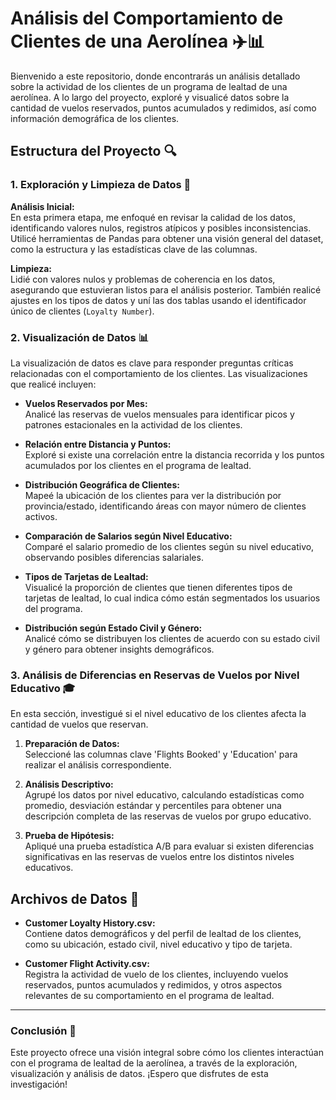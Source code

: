 # Análisis del Comportamiento de Clientes de una Aerolínea ✈️📊

Bienvenido a este repositorio, donde encontrarás un análisis detallado sobre la actividad de los clientes de un programa de lealtad de una aerolínea. A lo largo del proyecto, exploré y visualicé datos sobre la cantidad de vuelos reservados, puntos acumulados y redimidos, así como información demográfica de los clientes.

## Estructura del Proyecto 🔍

### 1. Exploración y Limpieza de Datos 🧼

**Análisis Inicial:**  
En esta primera etapa, me enfoqué en revisar la calidad de los datos, identificando valores nulos, registros atípicos y posibles inconsistencias. Utilicé herramientas de Pandas para obtener una visión general del dataset, como la estructura y las estadísticas clave de las columnas.

**Limpieza:**  
Lidié con valores nulos y problemas de coherencia en los datos, asegurando que estuvieran listos para el análisis posterior. También realicé ajustes en los tipos de datos y uní las dos tablas usando el identificador único de clientes (`Loyalty Number`).

### 2. Visualización de Datos 📊

La visualización de datos es clave para responder preguntas críticas relacionadas con el comportamiento de los clientes. Las visualizaciones que realicé incluyen:

- **Vuelos Reservados por Mes:**  
  Analicé las reservas de vuelos mensuales para identificar picos y patrones estacionales en la actividad de los clientes.

- **Relación entre Distancia y Puntos:**  
  Exploré si existe una correlación entre la distancia recorrida y los puntos acumulados por los clientes en el programa de lealtad.

- **Distribución Geográfica de Clientes:**  
  Mapeé la ubicación de los clientes para ver la distribución por provincia/estado, identificando áreas con mayor número de clientes activos.

- **Comparación de Salarios según Nivel Educativo:**  
  Comparé el salario promedio de los clientes según su nivel educativo, observando posibles diferencias salariales.

- **Tipos de Tarjetas de Lealtad:**  
  Visualicé la proporción de clientes que tienen diferentes tipos de tarjetas de lealtad, lo cual indica cómo están segmentados los usuarios del programa.

- **Distribución según Estado Civil y Género:**  
  Analicé cómo se distribuyen los clientes de acuerdo con su estado civil y género para obtener insights demográficos.

### 3. Análisis de Diferencias en Reservas de Vuelos por Nivel Educativo 🎓

En esta sección, investigué si el nivel educativo de los clientes afecta la cantidad de vuelos que reservan.

1. **Preparación de Datos:**  
   Seleccioné las columnas clave 'Flights Booked' y 'Education' para realizar el análisis correspondiente.

2. **Análisis Descriptivo:**  
   Agrupé los datos por nivel educativo, calculando estadísticas como promedio, desviación estándar y percentiles para obtener una descripción completa de las reservas de vuelos por grupo educativo.

3. **Prueba de Hipótesis:**  
   Apliqué una prueba estadística A/B para evaluar si existen diferencias significativas en las reservas de vuelos entre los distintos niveles educativos.

## Archivos de Datos 📁

- **Customer Loyalty History.csv:**  
  Contiene datos demográficos y del perfil de lealtad de los clientes, como su ubicación, estado civil, nivel educativo y tipo de tarjeta.

- **Customer Flight Activity.csv:**  
  Registra la actividad de vuelo de los clientes, incluyendo vuelos reservados, puntos acumulados y redimidos, y otros aspectos relevantes de su comportamiento en el programa de lealtad.

---

### Conclusión 🚀

Este proyecto ofrece una visión integral sobre cómo los clientes interactúan con el programa de lealtad de la aerolínea, a través de la exploración, visualización y análisis de datos. ¡Espero que disfrutes de esta investigación!
